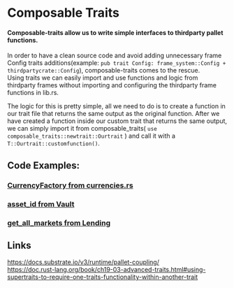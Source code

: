 # Composable Traits   

#### Composable-traits allow us to write simple interfaces to thirdparty pallet functions. 


In order to have a clean source code and avoid adding unnecessary frame Config traits additions(example: `pub trait Config: frame_system::Config + thirdpartycrate::Config`), composable-traits comes to the rescue.  
Using traits we can easily import and use functions and logic from thirdparty frames without importing and configuring the thirdparty frame 
functions in lib.rs.

The logic for this is pretty simple, all we need to do is to create a function in our trait file that returns the same output as the original function. 
After we have created a function inside our custom trait that returns the same output, we can simply import it from composable_traits( ` use composable_traits::newtrait::Ourtrait ` ) and call it with a ` T::Ourtrait::customfunction() `.





## Code Examples:  

### [CurrencyFactory from currencies.rs](https://github.com/ComposableFi/composable/blob/main/frame/composable-traits/src/currency.rs#L25)     

### [asset_id from Vault](https://github.com/ComposableFi/composable/blob/main/frame/composable-traits/src/vault.rs#L75)      

### [get_all_markets from Lending](https://github.com/ComposableFi/composable/blob/main/frame/composable-traits/src/lending.rs#L118)   





## Links     
https://docs.substrate.io/v3/runtime/pallet-coupling/   
https://doc.rust-lang.org/book/ch19-03-advanced-traits.html#using-supertraits-to-require-one-traits-functionality-within-another-trait    



